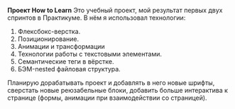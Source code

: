**Проект How to Learn**
Это учебный проект, мой результат первых двух спринтов в Практикуме. В нём я использовал технологии:
1. Флексбокс-верстка.
2. Позиционирование.
3. Анимации и трансформации
4. Технологии работы с текстовыми элементами.
5. Семантические теги в вёрстке.
6. БЭМ-nested файловая структура.

Планирую дорабатывать проект и добавлять в него новые шрифты, сверстать новые реюзабельные блоки, добавить больше интерактива к странице (формы, анимации при взаимодействии со страницей).

